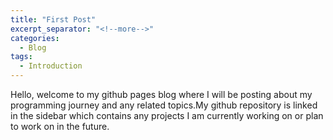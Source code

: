 ```yaml
---
title: "First Post"
excerpt_separator: "<!--more-->"
categories:
  - Blog
tags:
  - Introduction
---
```

Hello, welcome to my github pages blog where I will be posting about my programming journey and any related topics.My github repository is linked in the sidebar which contains any projects I am currently working on or plan to work on in the future.
